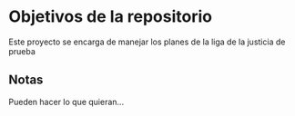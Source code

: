# Objetivos de la repositorio

Este proyecto se encarga de manejar los planes de la liga de la justicia de prueba


## Notas
Pueden hacer lo que quieran...
